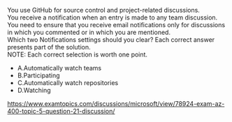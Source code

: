 You use GitHub for source control and project-related discussions.<br/>You receive a notification when an entry is made to any team discussion.<br/>You need to ensure that you receive email notifications only for discussions in which you commented or in which you are mentioned.<br/>Which two Notifications settings should you clear? Each correct answer presents part of the solution.<br/>NOTE: Each correct selection is worth one point.<br/><ul><li class="multi-choice-item"><span class="multi-choice-letter" data-choice-letter="A">A.</span>Automatically watch teams</li><li class="multi-choice-item correct-hidden"><span class="multi-choice-letter" data-choice-letter="B">B.</span>Participating</li><li class="multi-choice-item correct-hidden"><span class="multi-choice-letter" data-choice-letter="C">C.</span>Automatically watch repositories</li><li class="multi-choice-item"><span class="multi-choice-letter" data-choice-letter="D">D.</span>Watching</li></ul><p><a href="https://www.examtopics.com/discussions/microsoft/view/78924-exam-az-400-topic-5-question-21-discussion/">https://www.examtopics.com/discussions/microsoft/view/78924-exam-az-400-topic-5-question-21-discussion/</a></p><script src="https://giscus.app/client.js"                    data-repo="azsamples/az204"                    data-repo-id="R_kgDOMRXzDQ"                    data-category="General"                    data-category-id="DIC_kwDOMRXzDc4Cgi27"                    data-mapping="pathname"                    data-strict="0"                    data-reactions-enabled="0"                    data-emit-metadata="0"                    data-input-position="bottom"                    data-theme="preferred_color_scheme"                    data-lang="en"                    crossorigin="anonymous"                    async>                    </script>